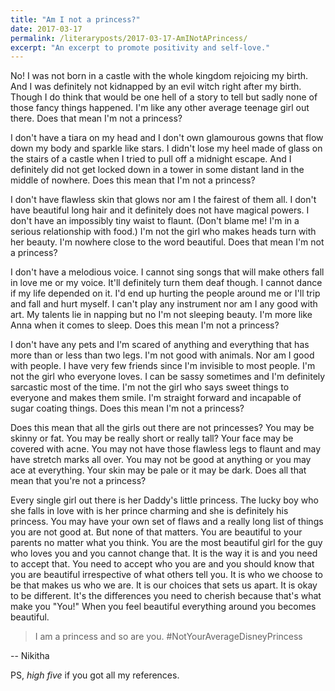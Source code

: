 ```yaml
---
title: "Am I not a princess?"
date: 2017-03-17
permalink: /literaryposts/2017-03-17-AmINotAPrincess/
excerpt: "An excerpt to promote positivity and self-love."
---
```



No! I was not born in a castle with the whole kingdom rejoicing my birth. And I was definitely not kidnapped by an evil witch right after my birth. Though I do think that would be one hell of a story to tell but sadly none of those fancy things happened. I'm like any other average teenage girl out there. Does that mean I'm not a princess?

I don't have a tiara on my head and I don't own glamourous gowns that flow down my body and sparkle like stars. I didn't lose my heel made of glass on the stairs of a castle when I tried to pull off a midnight escape. And I definitely did not get locked down in a tower in some distant land in the middle of nowhere. Does this mean that I'm not a princess?

I don't have flawless skin that glows nor am I the fairest of them all. I don't have beautiful long hair and it definitely does not have magical powers. I don't have an impossibly tiny waist to flaunt. (Don't blame me! I'm in a serious relationship with food.) I'm not the girl who makes heads turn with her beauty. I'm nowhere close to the word beautiful. Does that mean I'm not a princess?

I don't have a melodious voice. I cannot sing songs that will make others fall in love me or my voice. It'll definitely turn them deaf though. I cannot dance if my life depended on it. I'd end up hurting the people around me or I'll trip and fall and hurt myself. I can't play any instrument nor am I any good with art. My talents lie in napping but no I'm not sleeping beauty. I'm more like Anna when it comes to sleep. Does this mean I'm not a princess?

I don't have any pets and I'm scared of anything and everything that has more than or less than two legs. I'm not good with animals. Nor am I good with people. I have very few friends since I'm invisible to most people. I'm not the girl who everyone loves. I can be sassy sometimes and I'm definitely sarcastic most of the time. I'm not the girl who says sweet things to everyone and makes them smile. I'm straight forward and incapable of sugar coating things. Does this mean I'm not a princess?

Does this mean that all the girls out there are not princesses? You may be skinny or fat. You may be really short or really tall? Your face may be covered with acne. You may not have those flawless legs to flaunt and may have stretch marks all over. You may not be good at anything or you may ace at everything. Your skin may be pale or it may be dark. Does all that mean that you're not a princess?

Every single girl out there is her Daddy's little princess. The lucky boy who she falls in love with is her prince charming and she is definitely his princess. You may have your own set of flaws and a really long list of things you are not good at. But none of that matters. You are beautiful to your parents no matter what you think. You are the most beautiful girl for the guy who loves you and you cannot change that. It is the way it is and you need to accept that. You need to accept who you are and you should know that you are beautiful irrespective of what others tell you. It is who we choose to be that makes us who we are. It is our choices that sets us apart. It is okay to be different. It's the differences you need to cherish because that's what make you "You!" When you feel beautiful everything around you becomes beautiful.

> I am a princess and so are you.  #NotYourAverageDisneyPrincess

-- Nikitha

PS, *high five* if you got all my references.